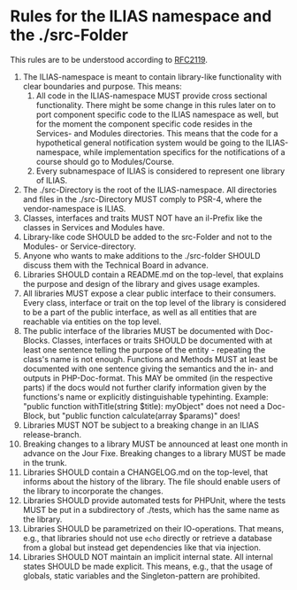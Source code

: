 # Rules for the ILIAS namespace and the ./src-Folder
 
This rules are to be understood according to [RFC2119](https://www.ietf.org/rfc/rfc2119.txt).
 
1. The ILIAS-namespace is meant to contain library-like functionality with clear
   boundaries and purpose. This means:
    1. All code in the ILIAS-namespace MUST provide cross sectional functionality.
       There might be some change in this rules later on to port component specific
       code to the ILIAS namespace as well, but for the moment the component
       specific code resides in the Services- and Modules directories. This means
       that the code for a hypothetical general notification system would be going
       to the ILIAS-namespace, while implementation specifics for the notifications
       of a course should go to Modules/Course.
    2. Every subnamespace of ILIAS is considered to represent one library of ILIAS.
2. The ./src-Directory is the root of the ILIAS-namespace. All directories and
   files in the ./src-Directory MUST comply to PSR-4, where the vendor-namespace
   is ILIAS.
3. Classes, interfaces and traits MUST NOT have an il-Prefix like the classes in
   Services and Modules have.
4. Library-like code SHOULD be added to the src-Folder and not to the Modules- or
   Service-directory.
5. Anyone who wants to make additions to the ./src-folder SHOULD discuss them with
   the Technical Board in advance.
6. Libraries SHOULD contain a README.md on the top-level, that explains the purpose
   and design of the library and gives usage examples.
7. All libraries MUST expose a clear public interface to their consumers. Every
   class, interface or trait on the top level of the library is considered to be a
   part of the public interface, as well as all entities that are reachable via
   entities on the top level.
8. The public interface of the libraries MUST be documented with Doc-Blocks.
   Classes, interfaces or traits SHOULD be documented with at least one sentence
   telling the purpose of the entity - repeating the class's name is not enough. 
   Functions and Methods MUST at least be documented with one sentence giving 
   the semantics and the in- and outputs in PHP-Doc-format.
   This MAY be ommited (in the respective parts) if the docs would not further 
   clarify information given by the functions's name or explicitly distinguishable
   typehinting. 
   Example: "public function withTitle(string $title): myObject"  does not need 
   a Doc-Block, but "public function calculate(array $params)" does!
9. Libraries MUST NOT be subject to a breaking change in an ILIAS release-branch.
10. Breaking changes to a library MUST be announced at least one month in advance
   on the Jour Fixe. Breaking changes to a library MUST be made in the trunk.
11. Libraries SHOULD contain a CHANGELOG.md on the top-level, that informs about
   the history of the library. The file should enable users of the library to
   incorporate the changes.
12. Libraries SHOULD provide automated tests for PHPUnit, where the tests MUST be
   put in a subdirectory of ./tests, which has the same name as the library.
13. Libraries SHOULD be parametrized on their IO-operations. That means, e.g., that
  libraries should not use `echo` directly or retrieve a database from a global but
  instead get dependencies like that via injection.
14. Libraries SHOULD NOT maintain an implicit internal state. All internal states
   SHOULD be made explicit. This means, e.g., that the usage of globals, static
   variables and the Singleton-pattern are prohibited.
 
